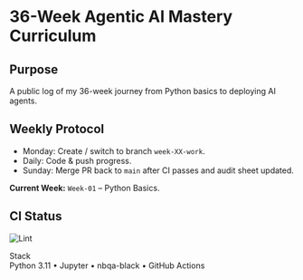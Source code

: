 # 36-Week Agentic AI Mastery Curriculum

## Purpose  
A public log of my 36-week journey from Python basics to deploying AI agents.

## Weekly Protocol  
- Monday: Create / switch to branch `week-XX-work`.  
- Daily: Code & push progress.  
- Sunday: Merge PR back to `main` after CI passes and audit sheet updated.

**Current Week:** `Week-01` – Python Basics.

## CI Status  
![Lint](https://github.com/drkmtr1/36-Week-Agentic-AI-Mastery-Curriculum-/actions/workflows/lint.yml/badge.svg)

Stack  
Python 3.11 • Jupyter • nbqa-black • GitHub Actions
